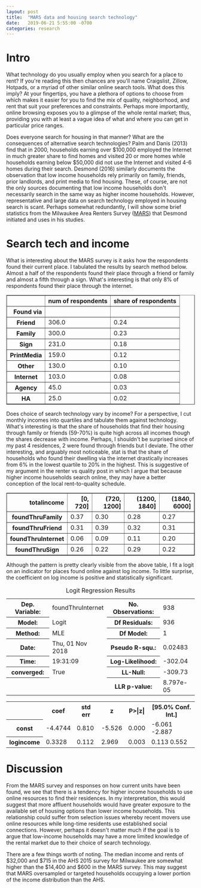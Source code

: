 ```yaml
---
layout: post
title:  "MARS data and housing search technology"
date:   2019-06-21 5:55:00 -0700
categories: research
---
```


# Intro

What technology do you usually employ when you search for a place to rent? If you're reading this then chances are you'll name Craigslist, Zillow, Hotpads, or a myriad of other similar online search tools. What does this imply? At your fingertips, you have a plethora of options to choose from which makes it easier for you to find the mix of quality, neighborhood, and rent that suit your preferences and constraints. Perhaps more importantly, online browsing exposes you to a glimpse of the whole rental market; thus, providing you with at least a vague idea of what and where you can get in particular price ranges. 


Does everyone search for housing in that manner? What are the consequences of alternative search technologies?  Palm and Danis (2013) find that in 2000, households
earning over \$100,000 employed the Internet in much greater share to find homes and visited 20 or more homes while households earning below \$50,000 did not use the Internet and visited 4-6 homes during their search. Desmond (2016) similarly documents the observation that low income households rely primarily on family, friends, prior landlords, and print media to find housing. These, of course, are not the only sources documenting that low income households don't necessarily search in the same way as higher income households. However, representative and large data on search technology employed in housing search is scant. Perhaps somewhat redundantly, I will show some brief statistics from the Milwaukee Area Renters Survey ([MARS](https://dataverse.harvard.edu/dataset.xhtml?persistentId=doi:10.7910/DVN/BLUU3U)) that Desmond initiated and uses in his studies. 

# Search tech and income
What is interesting about the MARS survey is it asks how the respondents found their current place. I tabulated the results by search method below. Almost a half of the respondents found their place through a friend or family and almost a fifth through a sign. What's interesting is that only 8% of respondents found their place through the internet. 

<div>
<style scoped>
    .dataframe tbody tr th:only-of-type {
        vertical-align: middle;
    }

    .dataframe tbody tr th {
        vertical-align: top;
    }

    .dataframe thead th {
        text-align: right;
    }
</style>
<table border="1" class="dataframe">
  <thead>
    <tr style="text-align: right;">
      <th></th>
      <th>num of respondents</th>
      <th>share of respondents</th>
    </tr>
    <tr>
      <th>Found via</th>
      <th></th>
      <th></th>
    </tr>
  </thead>
  <tbody>
    <tr>
      <th>Friend</th>
      <td>306.0</td>
      <td>0.24</td>
    </tr>
    <tr>
      <th>Family</th>
      <td>300.0</td>
      <td>0.23</td>
    </tr>
    <tr>
      <th>Sign</th>
      <td>231.0</td>
      <td>0.18</td>
    </tr>
    <tr>
      <th>PrintMedia</th>
      <td>159.0</td>
      <td>0.12</td>
    </tr>
    <tr>
      <th>Other</th>
      <td>130.0</td>
      <td>0.10</td>
    </tr>
    <tr>
      <th>Internet</th>
      <td>103.0</td>
      <td>0.08</td>
    </tr>
    <tr>
      <th>Agency</th>
      <td>45.0</td>
      <td>0.03</td>
    </tr>
    <tr>
      <th>HA</th>
      <td>25.0</td>
      <td>0.02</td>
    </tr>
  </tbody>
</table>
</div>

Does choice of search technology vary by income? For a perspective, I cut monthly incomes into quartiles and tabulate them against technology. What's interesting is that the share of households that find their housing through family or friends (59-70%) is quite high across all incomes though the shares decrease with income. Perhaps, I shouldn't be surprised since of my past 4 residences, 2 were found through friends but I deviate. The other interesting, and arguably most noticeable, stat is that the share of households who found their dwelling via the internet drastically increases from 6% in the lowest quartile to 20% in the highest. This is suggestive of my argument in the renter vs quality post in which I argue that because higher income households search online, they may have a better conception of the local rent-to-quality schedule. 

<div>
<table border="1" class="dataframe">
  <thead>
    <tr style="text-align: right;">
      <th>totalincome</th>
      <th>[0, 720]</th>
      <th>(720, 1200]</th>
      <th>(1200, 1840]</th>
      <th>(1840, 6000]</th>
    </tr>
  </thead>
  <tbody>
    <tr>
      <th>foundThruFamily</th>
      <td>0.37</td>
      <td>0.30</td>
      <td>0.28</td>
      <td>0.27</td>
    </tr>
    <tr>
      <th>foundThruFriend</th>
      <td>0.31</td>
      <td>0.39</td>
      <td>0.32</td>
      <td>0.31</td>
    </tr>
    <tr>
      <th>foundThruInternet</th>
      <td>0.06</td>
      <td>0.09</td>
      <td>0.11</td>
      <td>0.20</td>
    </tr>
    <tr>
      <th>foundThruSign</th>
      <td>0.26</td>
      <td>0.22</td>
      <td>0.29</td>
      <td>0.22</td>
    </tr>
  </tbody>
</table>
</div>

Although the pattern is pretty clearly visible from the above table, I fit a logit on an indicator for places found online against log income. To little surprise, the coefficient on log income is positive and statistically significant. 

<table class="simpletable">
<caption>Logit Regression Results</caption>
<tr>
  <th>Dep. Variable:</th> <td>foundThruInternet</td> <th>  No. Observations:  </th>  <td>   938</td>  
</tr>
<tr>
  <th>Model:</th>               <td>Logit</td>       <th>  Df Residuals:      </th>  <td>   936</td>  
</tr>
<tr>
  <th>Method:</th>               <td>MLE</td>        <th>  Df Model:          </th>  <td>     1</td>  
</tr>
<tr>
  <th>Date:</th>          <td>Thu, 01 Nov 2018</td>  <th>  Pseudo R-squ.:     </th>  <td>0.02483</td> 
</tr>
<tr>
  <th>Time:</th>              <td>19:31:09</td>      <th>  Log-Likelihood:    </th> <td> -302.04</td> 
</tr>
<tr>
  <th>converged:</th>           <td>True</td>        <th>  LL-Null:           </th> <td> -309.73</td> 
</tr>
<tr>
  <th> </th>                      <td> </td>         <th>  LLR p-value:       </th> <td>8.797e-05</td>
</tr>
</table>
<table class="simpletable">
<tr>
      <td></td>         <th>coef</th>     <th>std err</th>      <th>z</th>      <th>P>|z|</th> <th>[95.0% Conf. Int.]</th> 
</tr>
<tr>
  <th>const</th>     <td>   -4.4744</td> <td>    0.810</td> <td>   -5.526</td> <td> 0.000</td> <td>   -6.061    -2.887</td>
</tr>
<tr>
  <th>logincome</th> <td>    0.3328</td> <td>    0.112</td> <td>    2.969</td> <td> 0.003</td> <td>    0.113     0.552</td>
</tr>
</table>

# Discussion
From the MARS survey and responses on how current units have been found, we see that there is a tendency for higher income households to use online resources to find their residences. In my interpretation, this would suggest that more affluent households would have greater exposure to the available set of housing options than lower income households. This relationship could suffer from selection issues whereby recent movers use online resources while long-time residents use established social connections. However, perhaps it doesn't matter much if the goal is to argue that low-income households may have a more limited knowledge of the rental market due to their choice of search technology. 

There are a few things worth of noting. The median income and rents of \$32,000 and \$715 in the AHS 2015 survey for Milwaukee are somewhat higher than the \$14,400 and \$600 in the MARS survey. This may suggest that MARS oversampled or targeted households occupying a lower portion of the income distribution than the AHS. 
